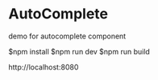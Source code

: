 # AutoComplete
demo for autocomplete component

$npm install
$npm run dev 
$npm run build

http://localhost:8080
